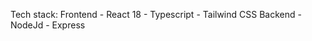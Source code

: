 Tech stack:
  Frontend
     - React 18
     - Typescript 
     - Tailwind CSS
  Backend 
     - NodeJd
     - Express
